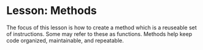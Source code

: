 # Lesson: Methods

The focus of this lesson is how to create a method which is a reuseable set of instructions. Some may refer to these as functions. Methods help keep code organized, maintainable, and repeatable.

